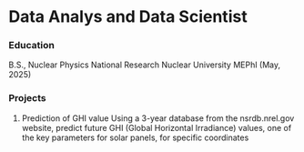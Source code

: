 # Data Analys and Data Scientist

### Education 
B.S., Nuclear Physics   National Research Nuclear University MEPhI (May, 2025)

### Projects
1. Prediction of GHI value
Using a 3-year database from the nsrdb.nrel.gov website, predict future GHI (Global Horizontal Irradiance) values, one of the key parameters for solar panels, for specific coordinates
